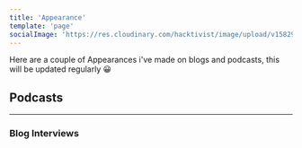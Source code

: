 ```yaml
---
title: 'Appearance'
template: 'page'
socialImage: 'https://res.cloudinary.com/hacktivist/image/upload/v1582900689/IMG_9816_pnaxcf.jpg'
---
```


Here are a couple of Appearances i've made on blogs and podcasts, this will be updated regularly 😀

## Podcasts

---

### Blog Interviews
